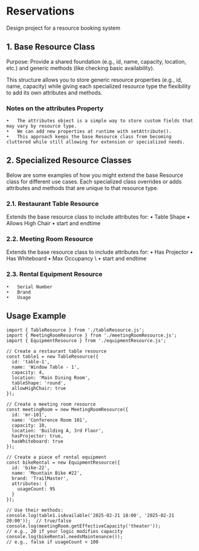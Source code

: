 # Reservations

Design project for a resource booking system

## 1. Base Resource Class

Purpose: Provide a shared foundation (e.g., id, name, capacity, location, etc.) and generic methods (like checking basic availability).

This structure allows you to store generic resource properties (e.g., id, name, capacity) while giving each specialized resource type the flexibility to add its own attributes and methods.

### Notes on the attributes Property
	•	The attributes object is a simple way to store custom fields that may vary by resource type.
	•	We can add new properties at runtime with setAttribute().
	•	This approach keeps the base Resource class from becoming cluttered while still allowing for extension or specialized needs.

## 2. Specialized Resource Classes

Below are some examples of how you might extend the base Resource class for different use cases. Each specialized class overrides or adds attributes and methods that are unique to that resource type.

### 2.1. Restaurant Table Resource
Extends the base resource class to include attributes for:
   •	Table Shape
   •	Allows High Chair
   •	start and endtime 

### 2.2. Meeting Room Resource
Extends the base resource class to include attributes for:
   •	Has Projector
   •	Has Whiteboard
   •	Max Occupancy
\   •	start and endtime 

### 2.3. Rental Equipment Resource
    •	Serial Number
    •	Brand
    •	Usage

## Usage Example

```
import { TableResource } from './tableResource.js';
import { MeetingRoomResource } from './meetingRoomResource.js';
import { EquipmentResource } from './equipmentResource.js';

// Create a restaurant table resource
const table1 = new TableResource({
  id: 'table-1',
  name: 'Window Table - 1',
  capacity: 4,
  location: 'Main Dining Room',
  tableShape: 'round',
  allowHighChair: true
});

// Create a meeting room resource
const meetingRoom = new MeetingRoomResource({
  id: 'mr-101',
  name: 'Conference Room 101',
  capacity: 10,
  location: 'Building A, 3rd Floor',
  hasProjector: true,
  hasWhiteboard: true
});

// Create a piece of rental equipment
const bikeRental = new EquipmentResource({
  id: 'bike-22',
  name: 'Mountain Bike #22',
  brand: 'TrailMaster',
  attributes: {
    usageCount: 95
  }
});

// Use their methods:
console.log(table1.isAvailable('2025-02-21 18:00', '2025-02-21 20:00'));  // true/false
console.log(meetingRoom.getEffectiveCapacity('theater'));                 // e.g., 20 if your logic modifies capacity
console.log(bikeRental.needsMaintenance());                               // e.g., false if usageCount < 100

```

